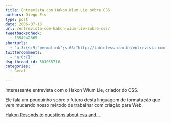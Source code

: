 ```yaml
---
title: Entrevista com Hakon Wium Lie sobre CSS
authors: Diego Eis
type: post
date: 2006-07-13
url: /entrevista-com-hakon-wium-lie-sobre-css/
tweetbackscheck:
  - 1354942665
shorturls:
  - 'a:3:{s:9:"permalink";s:63:"http://tableless.com.br/entrevista-com-hakon-wium-lie-sobre-css";s:7:"tinyurl";s:26:"http://tinyurl.com/3aqxknr";s:4:"isgd";s:19:"http://is.gd/ymBRdZ";}'
twittercomments:
  - 'a:0:{}'
dsq_thread_id: 503035716
categories:
  - Geral

---
```

Interessante entrevista com o Hakon Wium Lie, criador do CSS.

Ele fala um pouquinho sobre o futuro desta linguagem de formatação que vem mudando nosso método de trabalhar com criação para Web.

[Hakon Resonds to questions about css and&#8230; ][1]

 [1]: http://interviews.slashdot.org/article.pl?sid=06/06/23/1443203